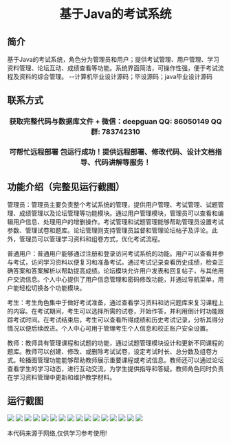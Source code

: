 <p><h1 align="center">基于Java的考试系统</h1></p>

## 简介
基于Java的考试系统，角色分为管理员和用户；提供考试管理、用户管理、学习资料管理、论坛互动、成绩查看等功能。系统界面简洁，可操作性强，便于考试流程及资料的综合管理。    --计算机毕业设计源码；毕设源码；java毕业设计源码


## 联系方式
<p><h3 align="center">获取完整代码与数据库文件 + 微信：deepguan QQ: 86050149 QQ群: 783742310</h3></p>
<p><h3 align="center">可帮忙远程部署 包运行成功！提供远程部署、修改代码、设计文档指导、代码讲解等服务！</h3></p>

## 功能介绍（完整见运行截图）
管理员：管理员主要负责整个考试系统的管理，提供用户管理、考试管理、试题管理、成绩管理以及论坛管理等功能模块。通过用户管理模块，管理员可以查看和编辑用户信息、处理用户的增删操作。考试管理和试题管理能够帮助管理员设置考试参数、管理试卷和题库。论坛管理则支持管理员监督和管理论坛帖子及评论。此外，管理员可以管理学习资料和组卷方式，优化考试流程。

普通用户：普通用户能够通过注册和登录访问考试系统的功能。用户可以查看并参与考试，访问学习资料以便复习和准备考试。通过考试记录查看历史成绩，检查正确答案和答案解析以帮助提高成绩。论坛模块允许用户发表和回复帖子，与其他用户交流信息。个人中心提供了用户信息管理和密码修改功能，并通过导航菜单，用户能轻松切换各个功能模块。

考生：考生角色集中于做好考试准备，通过查看学习资料和访问题库来复习课程上的内容。在考试期间，考生可以选择所需的试卷，开始作答，并利用倒计时功能跟踪考试时间。在考试结束后，考生可以查看所得成绩和历史考试记录，分析其得分情况以便后续改进。个人中心可用于管理考生个人信息和校正账户安全设置。

教师：教师具有管理课程和试题的功能，通过试题管理模块设计和更新不同课程的题库。教师可以创建、修改、或删除考试试卷，设定考试时长、总分数及组卷方式。轮播图管理功能能够帮助教师展示重要课程或考试信息。教师还可以通过论坛查看学生的学习动态，进行互动交流，为学生提供指导和答疑。教师角色同时负责在学习资料管理中更新和维护教学材料。


## 运行截图
![](https://bs-1329754181.cos.ap-shanghai.myqcloud.com/spring/JavaExamSystem/img/001.jpg)
![](https://bs-1329754181.cos.ap-shanghai.myqcloud.com/spring/JavaExamSystem/img/002.jpg)
![](https://bs-1329754181.cos.ap-shanghai.myqcloud.com/spring/JavaExamSystem/img/003.jpg)
![](https://bs-1329754181.cos.ap-shanghai.myqcloud.com/spring/JavaExamSystem/img/004.jpg)
![](https://bs-1329754181.cos.ap-shanghai.myqcloud.com/spring/JavaExamSystem/img/005.jpg)
![](https://bs-1329754181.cos.ap-shanghai.myqcloud.com/spring/JavaExamSystem/img/006.jpg)
![](https://bs-1329754181.cos.ap-shanghai.myqcloud.com/spring/JavaExamSystem/img/007.jpg)
![](https://bs-1329754181.cos.ap-shanghai.myqcloud.com/spring/JavaExamSystem/img/008.jpg)
![](https://bs-1329754181.cos.ap-shanghai.myqcloud.com/spring/JavaExamSystem/img/009.jpg)
![](https://bs-1329754181.cos.ap-shanghai.myqcloud.com/spring/JavaExamSystem/img/010.jpg)
![](https://bs-1329754181.cos.ap-shanghai.myqcloud.com/spring/JavaExamSystem/img/011.jpg)
![](https://bs-1329754181.cos.ap-shanghai.myqcloud.com/spring/JavaExamSystem/img/012.jpg)
![](https://bs-1329754181.cos.ap-shanghai.myqcloud.com/spring/JavaExamSystem/img/013.jpg)
![](https://bs-1329754181.cos.ap-shanghai.myqcloud.com/spring/JavaExamSystem/img/014.jpg)
![](https://bs-1329754181.cos.ap-shanghai.myqcloud.com/spring/JavaExamSystem/img/015.jpg)
![](https://bs-1329754181.cos.ap-shanghai.myqcloud.com/spring/JavaExamSystem/img/016.jpg)

<p>本代码来源于网络,仅供学习参考使用!</p>
